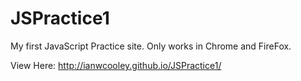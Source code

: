 JSPractice1
===========

My first JavaScript Practice site. Only works in Chrome and FireFox.

View Here: http://ianwcooley.github.io/JSPractice1/

